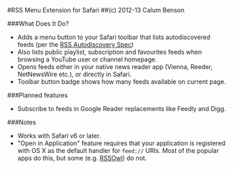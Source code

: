 #RSS Menu Extension for Safari
##(c) 2012-13 Calum Benson

###What Does It Do?

* Adds a menu button to your Safari toolbar that lists autodiscovered feeds (per the [RSS Autodiscovery Spec](http://www.rssboard.org/rss-autodiscovery))
* Also lists public playlist, subscription and favourites feeds when browsing a YouTube user or channel homepage.
* Opens feeds either in your native news reader app (Vienna, Reeder, NetNewsWire etc.), or directly in Safari.
* Toolbar button badge shows how many feeds available on current page.
 

###Planned features

* Subscribe to feeds in Google Reader replacements like Feedly and Digg.

###Notes

* Works with Safari v6 or later. 
* "Open in Application" feature requires that your application is registered with OS X as the default handler for `feed://` URIs. Most of the popular apps do this, but some (e.g. [RSSOwl](http://www.rssowl.org)) do not.
